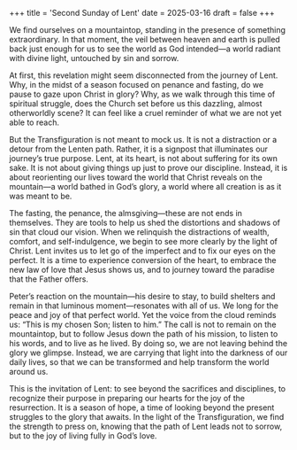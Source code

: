 +++
title = 'Second Sunday of Lent'
date = 2025-03-16
draft = false
+++

We find ourselves on a mountaintop, standing in the presence of something extraordinary. In that moment, the veil between heaven and earth is pulled back just enough for us to see the world as God intended—a world radiant with divine light, untouched by sin and sorrow.

At first, this revelation might seem disconnected from the journey of Lent. Why, in the midst of a season focused on penance and fasting, do we pause to gaze upon Christ in glory? Why, as we walk through this time of spiritual struggle, does the Church set before us this dazzling, almost otherworldly scene? It can feel like a cruel reminder of what we are not yet able to reach.

But the Transfiguration is not meant to mock us. It is not a distraction or a detour from the Lenten path. Rather, it is a signpost that illuminates our journey’s true purpose. Lent, at its heart, is not about suffering for its own sake. It is not about giving things up just to prove our discipline. Instead, it is about reorienting our lives toward the world that Christ reveals on the mountain—a world bathed in God’s glory, a world where all creation is as it was meant to be.

The fasting, the penance, the almsgiving—these are not ends in themselves. They are tools to help us shed the distortions and shadows of sin that cloud our vision. When we relinquish the distractions of wealth, comfort, and self-indulgence, we begin to see more clearly by the light of Christ. Lent invites us to let go of the imperfect and to fix our eyes on the perfect. It is a time to experience conversion of the heart, to embrace the new law of love that Jesus shows us, and to journey toward the paradise that the Father offers.

Peter’s reaction on the mountain—his desire to stay, to build shelters and remain in that luminous moment—resonates with all of us. We long for the peace and joy of that perfect world. Yet the voice from the cloud reminds us: “This is my chosen Son; listen to him.” The call is not to remain on the mountaintop, but to follow Jesus down the path of his mission, to listen to his words, and to live as he lived. By doing so, we are not leaving behind the glory we glimpse. Instead, we are carrying that light into the darkness of our daily lives, so that we can be transformed and help transform the world around us.

This is the invitation of Lent: to see beyond the sacrifices and disciplines, to recognize their purpose in preparing our hearts for the joy of the resurrection. It is a season of hope, a time of looking beyond the present struggles to the glory that awaits. In the light of the Transfiguration, we find the strength to press on, knowing that the path of Lent leads not to sorrow, but to the joy of living fully in God’s love.
